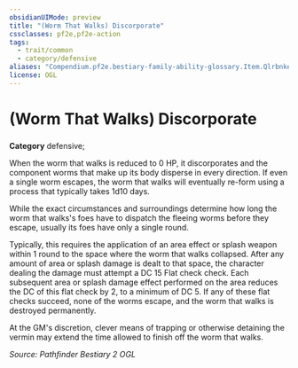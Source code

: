 ```yaml
---
obsidianUIMode: preview
title: "(Worm That Walks) Discorporate"
cssclasses: pf2e,pf2e-action
tags:
  - trait/common
  - category/defensive
aliases: "Compendium.pf2e.bestiary-family-ability-glossary.Item.QlrbnkeZu6M4kvOy"
license: OGL
---
```

# (Worm That Walks) Discorporate

### 

**Category** defensive; 




When the worm that walks is reduced to 0 HP, it discorporates and the component worms that make up its body disperse in every direction. If even a single worm escapes, the worm that walks will eventually re-form using a process that typically takes 1d10 days.

While the exact circumstances and surroundings determine how long the worm that walks's foes have to dispatch the fleeing worms before they escape, usually its foes have only a single round.

Typically, this requires the application of an area effect or splash weapon within 1 round to the space where the worm that walks collapsed. After any amount of area or splash damage is dealt to that space, the character dealing the damage must attempt a DC 15 Flat check check. Each subsequent area or splash damage effect performed on the area reduces the DC of this flat check by 2, to a minimum of DC 5. If any of these flat checks succeed, none of the worms escape, and the worm that walks is destroyed permanently.

At the GM's discretion, clever means of trapping or otherwise detaining the vermin may extend the time allowed to finish off the worm that walks.

*Source: Pathfinder Bestiary 2*
*OGL*
